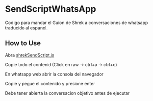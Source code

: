 # SendScriptWhatsApp

Codigo para mandar el Guion de Shrek a conversaciones de whatsapp traducido al espanol.

## How to Use

Abra [shrekSendScript.js](https://github.com/Matt-Fontes/SendScriptWhatsApp/blob/main/shrekSendScript.js)


Copie todo el contenid (Click en raw -> ctrl+a -> ctrl+c)

En whatsapp web abrir la consola del navegador

Copie y pegue el contenido y presione enter

Debe tener abierta la conversacion objetivo antes de ejecutar
